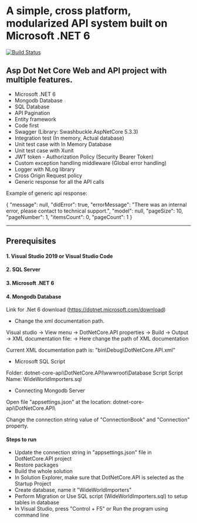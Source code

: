 

# A simple, cross platform, modularized API system built on Microsoft .NET 6

[![Build Status](https://travis-ci.com/jaymistry4/dotnet-core-api.svg?branch=master)](https://travis-ci.com/jaymistry4/dotnet-core-api)

## Asp Dot Net Core Web and API project with multiple features.

* Microsoft .NET 6
* Mongodb Database
* SQL Database
* API Pagination
* Entity framework
* Code first
* Swagger (Library: Swashbuckle.AspNetCore 5.3.3)
* Integration test (In memory, Actual database)
* Unit test case with In Memory Database
* Unit test case with Xunit
* JWT token - Authorization Policy (Security Bearer Token)
* Custom exception handling middleware (Global error handling)
* Logger with NLog library
* Cross Origin Request policy
* Generic response for all the API calls


 Example of generic api response:
 
 {
  "message": null,
  "didError": true,
  "errorMessage": "There was an internal error, please contact to technical support.",
  "model": null,
  "pageSize": 10,
  "pageNumber": 1,
  "itemsCount": 0,
  "pageCount": 1
}

-------


## Prerequisites

#### 1. Visual Studio 2019 or Visual Studio Code
#### 2. SQL Server
#### 3. Microsoft .NET 6 
#### 4. Mongodb Database
Link for .Net 6 download (https://dotnet.microsoft.com/download)

- Change the xml documentation path.

Visual studio -> View menu -> DotNetCore.API properties -> Build -> Output -> XML documentation file: -> Here change the path of XML documentation

Current XML documentation path is: "bin\Debug\DotNetCore.API.xml"

- Microsoft SQL Script

Folder: dotnet-core-api\DotNetCore.API\wwwroot\Database Script
Script Name: WideWorldImporters.sql

- Connecting Mongodb Server

Open file "appsettings.json" at the location: dotnet-core-api\DotNetCore.API\

Change the connection string value of "ConnectionBook" and "Connection" property.

#### Steps to run

- Update the connection string in "appsettings.json" file in DotNetCore.API project
- Restore packages
- Build the whole solution
- In Solution Explorer, make sure that DotNetCore.API is selected as the Startup Project
- Create database, name it "WideWorldImporters"
- Perform Migration or Use SQL script (WideWorldImporters.sql) to setup tables in database
- In Visual Studio, press "Control + F5" or Run the program using command line

